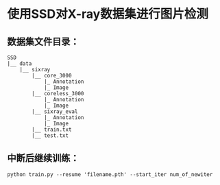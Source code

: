 # 使用SSD对X-ray数据集进行图片检测

## 数据集文件目录：
```
SSD
|__ data
	|__ sixray
		|__ core_3000
		    |_ Annotation
		    |_ Image
		|__ coreless_3000
		    |_ Annotation
		    |_ Image
		|__ sixray_eval
		    |_ Annotation
		    |_ Image
		|__ train.txt
		|__ test.txt
```
## 中断后继续训练：
```
python train.py --resume 'filename.pth' --start_iter num_of_newiter
```